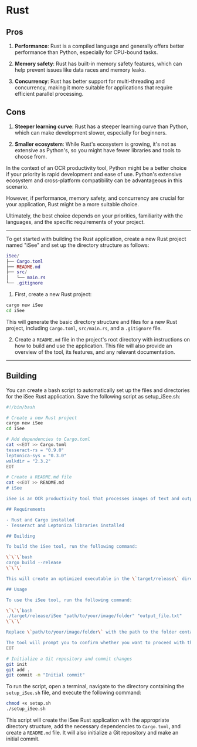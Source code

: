 # Rust

## Pros

1. **Performance**: Rust is a compiled language and generally offers better performance than Python, especially for CPU-bound tasks.

2. **Memory safety**: Rust has built-in memory safety features, which can help prevent issues like data races and memory leaks.

3. **Concurrency**: Rust has better support for multi-threading and concurrency, making it more suitable for applications that require efficient parallel processing.

## Cons

1. **Steeper learning curve**: Rust has a steeper learning curve than Python, which can make development slower, especially for beginners.

2. **Smaller ecosystem**: While Rust's ecosystem is growing, it's not as extensive as Python's, so you might have fewer libraries and tools to choose from.

In the context of an OCR productivity tool, Python might be a better choice if your priority is rapid development and ease of use. Python's extensive ecosystem and cross-platform compatibility can be advantageous in this scenario.

However, if performance, memory safety, and concurrency are crucial for your application, Rust might be a more suitable choice.

Ultimately, the best choice depends on your priorities, familiarity with the languages, and the specific requirements of your project.

---

To get started with building the Rust application, create a new Rust project named "iSee" and set up the directory structure as follows:

```lua
iSee/
├── Cargo.toml
├── README.md
├── src/
│   └── main.rs
└── .gitignore
```

1. First, create a new Rust project:

```bash
cargo new iSee
cd iSee
```

This will generate the basic directory structure and files for a new Rust project, including `Cargo.toml`, `src/main.rs`, and a `.gitignore` file.

2. Create a `README.md` file in the project's root directory with instructions on how to build and use the application. This file will also provide an overview of the tool, its features, and any relevant documentation.

---

## Building

You can create a bash script to automatically set up the files and directories for the iSee Rust application. Save the following script as setup_iSee.sh:

```bash
#!/bin/bash

# Create a new Rust project
cargo new iSee
cd iSee

# Add dependencies to Cargo.toml
cat <<EOT >> Cargo.toml
tesseract-rs = "0.9.0"
leptonica-sys = "0.3.0"
walkdir = "2.3.2"
EOT

# Create a README.md file
cat <<EOT >> README.md
# iSee

iSee is an OCR productivity tool that processes images of text and outputs the transcriptions to a text file.

## Requirements

- Rust and Cargo installed
- Tesseract and Leptonica libraries installed

## Building

To build the iSee tool, run the following command:

\`\`\`bash
cargo build --release
\`\`\`

This will create an optimized executable in the \`target/release\` directory.

## Usage

To use the iSee tool, run the following command:

\`\`\`bash
./target/release/iSee "path/to/your/image/folder" "output_file.txt"
\`\`\`

Replace \`path/to/your/image/folder\` with the path to the folder containing the images you want to process, and \`output_file.txt\` with the desired output file name.

The tool will prompt you to confirm whether you want to proceed with the OCR process. If you type "y" and press Enter, the process will begin, and the output will be saved to the specified file.
EOT

# Initialize a Git repository and commit changes
git init
git add .
git commit -m "Initial commit"
```

To run the script, open a terminal, navigate to the directory containing the `setup_iSee.sh` file, and execute the following command:

```bash
chmod +x setup.sh
./setup_iSee.sh
```

This script will create the iSee Rust application with the appropriate directory structure, add the necessary dependencies to `Cargo.toml`, and create a `README.md` file. It will also initialize a Git repository and make an initial commit.
